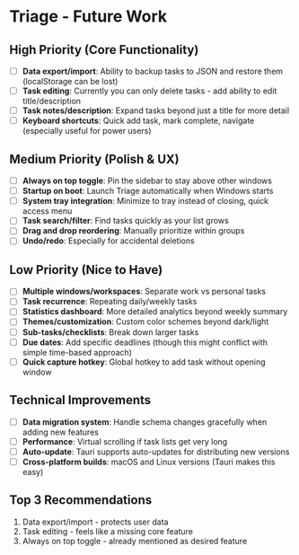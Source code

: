 # Triage - Future Work

## High Priority (Core Functionality)

- [ ] **Data export/import**: Ability to backup tasks to JSON and restore them (localStorage can be lost)
- [ ] **Task editing**: Currently you can only delete tasks - add ability to edit title/description
- [ ] **Task notes/description**: Expand tasks beyond just a title for more detail
- [ ] **Keyboard shortcuts**: Quick add task, mark complete, navigate (especially useful for power users)

## Medium Priority (Polish & UX)

- [ ] **Always on top toggle**: Pin the sidebar to stay above other windows
- [ ] **Startup on boot**: Launch Triage automatically when Windows starts
- [ ] **System tray integration**: Minimize to tray instead of closing, quick access menu
- [ ] **Task search/filter**: Find tasks quickly as your list grows
- [ ] **Drag and drop reordering**: Manually prioritize within groups
- [ ] **Undo/redo**: Especially for accidental deletions

## Low Priority (Nice to Have)

- [ ] **Multiple windows/workspaces**: Separate work vs personal tasks
- [ ] **Task recurrence**: Repeating daily/weekly tasks
- [ ] **Statistics dashboard**: More detailed analytics beyond weekly summary
- [ ] **Themes/customization**: Custom color schemes beyond dark/light
- [ ] **Sub-tasks/checklists**: Break down larger tasks
- [ ] **Due dates**: Add specific deadlines (though this might conflict with simple time-based approach)
- [ ] **Quick capture hotkey**: Global hotkey to add task without opening window

## Technical Improvements

- [ ] **Data migration system**: Handle schema changes gracefully when adding new features
- [ ] **Performance**: Virtual scrolling if task lists get very long
- [ ] **Auto-update**: Tauri supports auto-updates for distributing new versions
- [ ] **Cross-platform builds**: macOS and Linux versions (Tauri makes this easy)

## Top 3 Recommendations

1. Data export/import - protects user data
2. Task editing - feels like a missing core feature
3. Always on top toggle - already mentioned as desired feature
